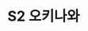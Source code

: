 ---
lastmod: 2021-11-12
title: S2 오키나와
weight: 2
type: page
level_of_description: Seires(시리즈)
components: 
  - "https://r2.ccwps.org/resize/comfortwomen-02.JPG"
description: "R3-Series 2 오키나와"
---